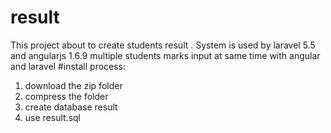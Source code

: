 # result
This project about to create students result . System is used by laravel 5.5 and angularjs 1.6.9
 multiple students marks input at same time with angular and laravel
 #install process:
 1. download the zip folder
 2. compress the folder
 3. create database result
 4. use result.sql
